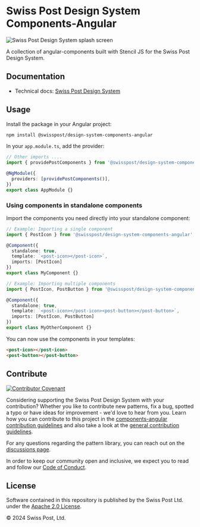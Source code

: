 # Swiss Post Design System Components-Angular

![Swiss Post Design System splash screen](https://github.com/swisspost/design-system/assets/1659006/e84f1fea-e666-4853-8c85-726a6bf22e6c)

A collection of angular-components built with Stencil JS for the Swiss Post Design System.

## Documentation

- Technical docs: [Swiss Post Design System](https://design-system.post.ch)

## Usage

Install the package in your Angular project:

```bash
npm install @swisspost/design-system-components-angular
```

In your `app.module.ts`, add the provider:

```typescript
// Other imports ....
import { providePostComponents } from '@swisspost/design-system-components-angular';

@NgModule({
  providers: [providePostComponents()],
})
export class AppModule {}
```

### Using components in standalone components

Import the components you need directly into your standalone component:

```typescript
// Example: Importing a single component
import { PostIcon } from '@swisspost/design-system-components-angular';

@Component({
  standalone: true,
  template: `<post-icon></post-icon>`,
  imports: [PostIcon]
})
export class MyComponent {}

// Example: Importing multiple components
import { PostIcon, PostButton } from '@swisspost/design-system-components-angular';

@Component({
  standalone: true,
  template: `<post-icon></post-icon><post-button></post-button>`,
  imports: [PostIcon, PostButton]
})
export class MyOtherComponent {}
```

You can now use the components in your templates:

```html
<post-icon></post-icon>
<post-button></post-button>
```

## Contribute

[![Contributor Covenant](https://img.shields.io/badge/Contributor%20Covenant-2.1-4baaaa.svg)](../../../../CODE_OF_CONDUCT.md)

Considering supporting the Swiss Post Design System with your contribution? Whether you like to contribute new patterns, fix a bug, spotted a typo or have ideas for improvement - we'd love to hear from you. Learn how you can contribute to this project in the [components-angular contribution guidelines](./CONTRIBUTING.md) and also take a look at the [general contribution guidelines](../../../../CONTRIBUTING.md).

For any questions regarding the pattern library, you can reach out on the [discussions page](https://github.com/swisspost/design-system/discussions).

In order to keep our community open and inclusive, we expect you to read and follow our [Code of Conduct](/CODE_OF_CONDUCT.md).

## License

Software contained in this repository is published by the Swiss Post Ltd. under the [Apache 2.0 License](./LICENSE).

© 2024 Swiss Post, Ltd.
